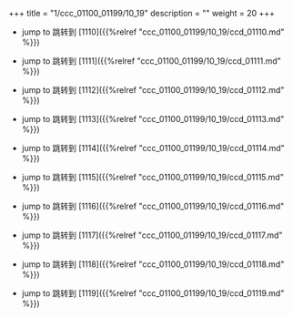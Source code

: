 +++
title = "1/ccc_01100_01199/10_19"
description = ""
weight = 20
+++

* jump to 跳转到 [1110]({{%relref "ccc_01100_01199/10_19/ccd_01110.md" %}})

* jump to 跳转到 [1111]({{%relref "ccc_01100_01199/10_19/ccd_01111.md" %}})

* jump to 跳转到 [1112]({{%relref "ccc_01100_01199/10_19/ccd_01112.md" %}})

* jump to 跳转到 [1113]({{%relref "ccc_01100_01199/10_19/ccd_01113.md" %}})

* jump to 跳转到 [1114]({{%relref "ccc_01100_01199/10_19/ccd_01114.md" %}})

* jump to 跳转到 [1115]({{%relref "ccc_01100_01199/10_19/ccd_01115.md" %}})

* jump to 跳转到 [1116]({{%relref "ccc_01100_01199/10_19/ccd_01116.md" %}})

* jump to 跳转到 [1117]({{%relref "ccc_01100_01199/10_19/ccd_01117.md" %}})

* jump to 跳转到 [1118]({{%relref "ccc_01100_01199/10_19/ccd_01118.md" %}})

* jump to 跳转到 [1119]({{%relref "ccc_01100_01199/10_19/ccd_01119.md" %}})

